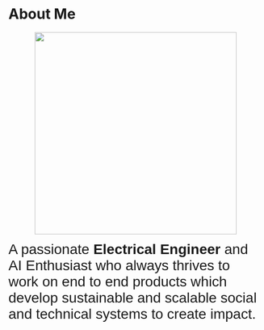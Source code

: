 # About Me

<p align="center">  <img width="400" height="400" src="https://prabhukiran.ignosian.com/static/media/pk.55d30fd9.png">  </p>

<span style="font-family:Sans-serif; font-size:28px;"> A passionate **Electrical Engineer** and AI Enthusiast who always thrives to work on end to end products which develop sustainable and scalable social and technical systems to create impact.</span>

